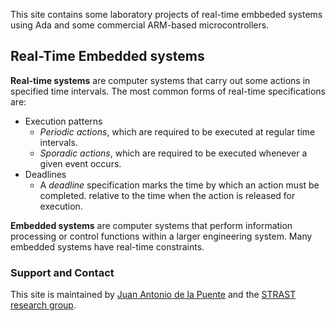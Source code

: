 This site contains some laboratory projects of real-time embbeded systems using Ada and some commercial ARM-based microcontrollers.

## Real-Time Embedded systems

**Real-time systems** are computer systems that carry out some actions in specified time intervals. The most common forms of real-time specifications are:

* Execution patterns
   * _Periodic actions_, which are required to be executed at regular time intervals.
   * _Sporadic actions_, which are required to be executed whenever a given event occurs.
* Deadlines
   * A _deadline_ specification marks the time by which an action must be completed.
   relative to the time when the action is released for execution.

**Embedded systems** are computer systems that perform information processing or control functions within a larger engineering system. Many embedded systems have real-time constraints.

### Support and Contact

This site is maintained by [Juan Antonio de la Puente](mailto:jpuente@dit.upm.es) and the [STRAST research group](https://www.dit.upm.es/~str/).
